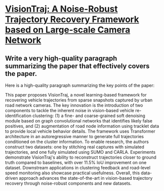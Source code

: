 # [VisionTraj: A Noise-Robust Trajectory Recovery Framework based on   Large-scale Camera Network](https://arxiv.org/abs/2312.06428)

## Write a very high-quality paragraph summarizing the paper that effectively covers the paper.

 Here is a high-quality paragraph summarizing the key points of the paper:

This paper proposes VisionTraj, a novel learning-based framework for recovering vehicle trajectories from sparse snapshots captured by urban road network cameras. The key innovation is the introduction of two components to tackle the inherent noise in vision-based vehicle re-identification clustering: (1) a fine- and coarse-grained soft denoising module based on graph convolutional networks that identifies likely false positives, and (2) augmentation of road node information using tracklet data to provide local vehicle behavior details. The framework uses Transformer architecture in an autoregressive manner to generate full trajectories conditioned on the cluster information. To enable research, the authors construct two datasets: one by stitching real captures with simulated trajectories, and one fully simulated using SUMO and CARLA. Experiments demonstrate VisionTraj's ability to reconstruct trajectories closer to ground truth compared to baselines, with over 11.5% IoU improvement on one dataset. Downstream applications in clustering feedback and road-level speed monitoring also showcase practical usefulness. Overall, this data-driven approach advances the state-of-the-art in vision-based trajectory recovery through noise-robust components and new datasets.
